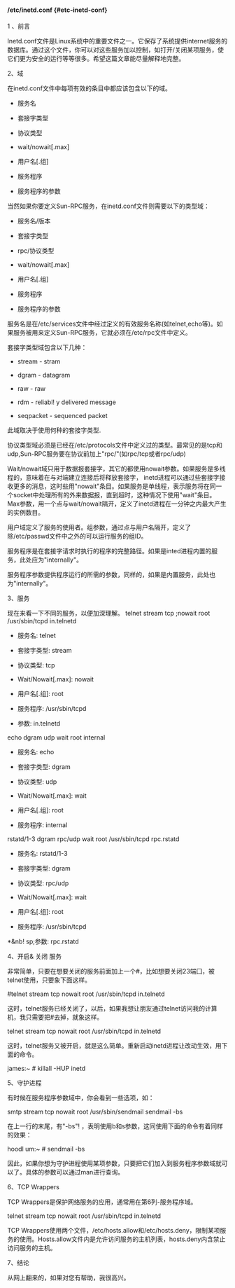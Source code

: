 #### /etc/inetd.conf {#etc-inetd-conf}

1 、前言  

Inetd.conf文件是Linux系统中的重要文件之一。它保存了系统提供internet服务的数据库。通过这个文件，你可以对这些服务加以控制，如打开/关闭某项服务，使它们更为安全的运行等等很多。希望这篇文章能尽量解释地完整。  

2、域  

在inetd.conf文件中每项有效的条目中都应该包含以下的域。  

* 服务名  

* 套接字类型  

* 协议类型  

* wait/nowait[.max]  

* 用户名[.组]  

* 服务程序  

* 服务程序的参数  

当然如果你要定义Sun-RPC服务，在inetd.conf文件则需要以下的类型域：  

* 服务名/版本  

* 套接字类型  

* rpc/协议类型  

* wait/nowait[.max]  

* 用户名[.组]  

* 服务程序  

* 服务程序的参数  

服务名是在/etc/services文件中经过定义的有效服务名称(如telnet,echo等)。如果服务被用来定义Sun-RPC服务，它就必须在/etc/rpc文件中定义。  

套接字类型域包含以下几种：  

* stream - stram  

* dgram - datagram  

* raw - raw  

* rdm - reliabl! y delivered message  

* seqpacket - sequenced packet  

此域取决于使用何种的套接字类型.  

协议类型域必须是已经在/etc/protocols文件中定义过的类型。最常见的是tcp和udp,Sun-RPC服务要在协议前加上&quot;rpc/&quot;(如rpc/tcp或者rpc/udp)  

Wait/nowait域只用于数据报套接字，其它的都使用nowait参数。如果服务是多线程的，意味着在与对端建立连接后将释放套接字， inetd进程可以通过些套接字接收更多的消息，这时些用&quot;nowait&quot;条目。如果服务是单线程，表示服务将在同一个socket中处理所有的外来数据报，直到超时，这种情况下使用&quot;wait&quot;条目。Max参数，用一个点与wait/nowait隔开，定义了inetd进程在一分钟之内最大产生的实例数目。  

用户域定义了服务的使用者。组参数，通过点与用户名隔开，定义了除/etc/passwd文件中之外的可以运行服务的组ID。  

服务程序是在套接字请求时执行的程序的完整路径。如果是inted进程内置的服务，此处应为&quot;internally&quot;。  

服务程序参数提供程序运行的所需的参数，同样的，如果是内置服务，此处也为&quot;internally&quot;。  

3、服务  

现在来看一下不同的服务，以便加深理解。  telnet  stream  tcp     ;nowait  root    /usr/sbin/tcpd  in.telnetd  

* 服务名:  telnet  

* 套接字类型:  stream  

* 协议类型:  tcp  

* Wait/Nowait[.max]: nowait  

* 用户名[.组]:  root  

* 服务程序:  /usr/sbin/tcpd  

* 参数:  in.telnetd  

echo  dgram  udp    wait     root  internal  

* 服务名:  echo  

* 套接字类型:  dgram  

* 协议类型:  udp  

* Wait/Nowait[.max]: wait  

* 用户名[.组]:  root  

* 服务程序:  internal  

rstatd/1-3 dgram rpc/udp wait root /usr/sbin/tcpd rpc.rstatd  

* 服务名:  rstatd/1-3  

* 套接字类型:  dgram  

* 协议类型: rpc/udp  

* Wait/Nowait[.max]: wait  

* 用户名[.组]:  root  

* 服务程序:  /usr/sbin/tcpd  

*&amp;nb! sp;参数:  rpc.rstatd  

4、开启&amp; 关闭 服务  

非常简单，只要在想要关闭的服务前面加上一个#，比如想要关闭23端囗，被telnet使用，只要象下面这样。  

#telnet  stream  tcp    nowait  root    /usr/sbin/tcpd  in.telnetd  

这时，telnet服务已经关闭了，以后，如果我想让朋友通过telnet访问我的计算机，我只需要把#去掉，就象这样。  

telnet  stream  tcp    nowait  root    /usr/sbin/tcpd  in.telnetd  

这时，telnet服务又被开启，就是这么简单。重新启动inetd进程让改动生效，用下面的命令。  

james:~ # killall -HUP inetd  

5、守护进程  

有时候在服务程序参数域中，你会看到一些选项，如：  

smtp stream  tcp     nowait  root    /usr/sbin/sendmail    sendmail -bs  

在上一行的末尾，有&quot;-bs&quot;! ，表明使用b和s参数，这同使用下面的命令有着同样的效果：  

hoodl um:~ # sendmail -bs  

因此，如果你想为守护进程使用某项参数，只要把它们加入到服务程序参数域就可以了。具体的参数可以通过man进行查询。  

6、TCP Wrappers  

TCP Wrappers是保护网络服务的应用，通常用在第6列-服务程序域。  

telnet  stream  tcp    nowait  root    /usr/sbin/tcpd  in.telnetd  

TCP Wrappers使用两个文件，/etc/hosts.allow和/etc/hosts.deny，限制某项服务的使用。Hosts.allow文件内是允许访问服务的主机列表，hosts.deny内含禁止访问服务的主机。  

7、结论  

从网上翻来的，如果对您有帮助，我很高兴。